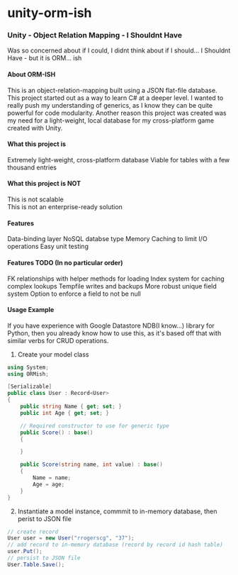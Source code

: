 # unity-orm-ish

### Unity - Object Relation Mapping - I Shouldnt Have
Was so concerned about if I could, I didnt think about if I should... I Shouldnt Have - but it is ORM... ish

#### About ORM-ISH
This is an object-relation-mapping built using a JSON flat-file database.
This project started out as a way to learn C# at a deeper level.
I wanted to really push my understanding of generics, as I know they can be quite powerful for code modularity.
Another reason this project was created was my need for a light-weight, local database for my cross-platform game created with Unity.

#### What this project is
Extremely light-weight, cross-platform database
Viable for tables with a few thousand entries

#### What this project is NOT
This is not scalable<br>
This is not an enterprise-ready solution

#### Features
Data-binding layer
NoSQL databse type
Memory Caching to limit I/O operations
Easy unit testing


#### Features TODO (In no particular order)
FK relationships with helper methods for loading
Index system for caching complex lookups
Tempfile writes and backups
More robust unique field system
Option to enforce a field to not be null

#### Usage Example
If you have experience with Google Datastore NDB(I know...) library for Python, then you already know how to use this, as it's based off that with similar verbs for CRUD operations.

1. Create your model class
```csharp
using System;
using ORMish;

[Serializable]
public class User : Record<User>
{
    public string Name { get; set; }
    public int Age { get; set; }

    // Required constructor to use for generic type
    public Score() : base()
    {

    }

    public Score(string name, int value) : base()
    {
        Name = name;
        Age = age;
    }
}
```
2. Instantiate a model instance, commmit to in-memory database, then perist to JSON file
```csharp
// create record
User user = new User("rrogerscg", "37");
// add record to in-memory database (record by record id hash table)
user.Put();
// persist to JSON file
User.Table.Save();
```
